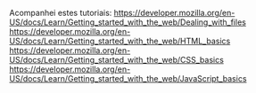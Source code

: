 Acompanhei estes tutoriais:
https://developer.mozilla.org/en-US/docs/Learn/Getting_started_with_the_web/Dealing_with_files
https://developer.mozilla.org/en-US/docs/Learn/Getting_started_with_the_web/HTML_basics
https://developer.mozilla.org/en-US/docs/Learn/Getting_started_with_the_web/CSS_basics
https://developer.mozilla.org/en-US/docs/Learn/Getting_started_with_the_web/JavaScript_basics
